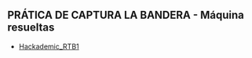 ## PRÁTICA DE CAPTURA LA BANDERA - Máquina resueltas

- <a href="https://github.com/R3LI4NT/ctf-practica/blob/main/Maquinas-Easy/Hackademic_RTB1.md" target="_blank">Hackademic_RTB1</a>
